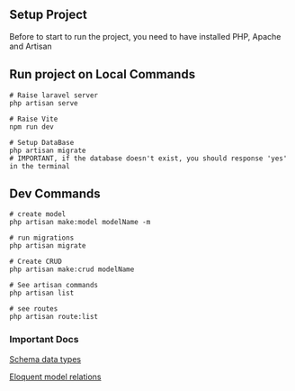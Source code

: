 
## Setup Project
Before to start to run the project, you need to have installed PHP, Apache and Artisan 

## Run project on Local Commands
```shell
# Raise laravel server
php artisan serve

# Raise Vite
npm run dev

# Setup DataBase
php artisan migrate
# IMPORTANT, if the database doesn't exist, you should response 'yes' in the terminal
```
## Dev Commands

```shell
# create model
php artisan make:model modelName -m

# run migrations
php artisan migrate

# Create CRUD
php artisan make:crud modelName

# See artisan commands
php artisan list

# see routes
php artisan route:list
```

### Important Docs
[Schema data types](https://laravel.com/docs/4.2/schema)

[Eloquent model relations](https://laravel.com/docs/4.2/eloquent#relationships)
